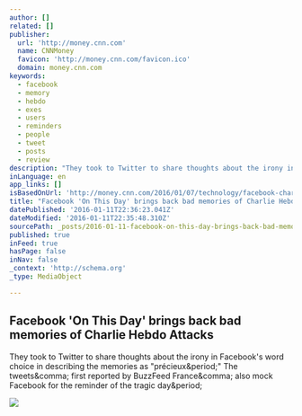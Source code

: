 ```yaml
---
author: []
related: []
publisher:
  url: 'http://money.cnn.com'
  name: CNNMoney
  favicon: 'http://money.cnn.com/favicon.ico'
  domain: money.cnn.com
keywords:
  - facebook
  - memory
  - hebdo
  - exes
  - users
  - reminders
  - people
  - tweet
  - posts
  - review
description: "They took to Twitter to share thoughts about the irony in Facebook's word choice in describing the memories as \"précieux.\" The tweets, first reported by BuzzFeed France, also mock Facebook for the reminder of the tragic day."
inLanguage: en
app_links: []
isBasedOnUrl: 'http://money.cnn.com/2016/01/07/technology/facebook-charlie-hebdo-memories/index.html'
title: "Facebook 'On This Day' brings back bad memories of Charlie Hebdo Attacks"
datePublished: '2016-01-11T22:36:23.041Z'
dateModified: '2016-01-11T22:35:48.310Z'
sourcePath: _posts/2016-01-11-facebook-on-this-day-brings-back-bad-memories-of-charlie-h.md
published: true
inFeed: true
hasPage: false
inNav: false
_context: 'http://schema.org'
_type: MediaObject

---
```

<article style=""><h1>Facebook 'On This Day' brings back bad memories of Charlie Hebdo Attacks</h1><p>They took to Twitter to share thoughts about the irony in Facebook's word choice in describing the memories as "précieux&amp;period;" The tweets&amp;comma; first reported by BuzzFeed France&amp;comma; also mock Facebook for the reminder of the tragic day&amp;period;</p><img src="http://i2.cdn.turner.com/money/dam/assets/160107102512-charlie-hebdo-facebook-memories-tweet-1-780x439.jpg" /></article>